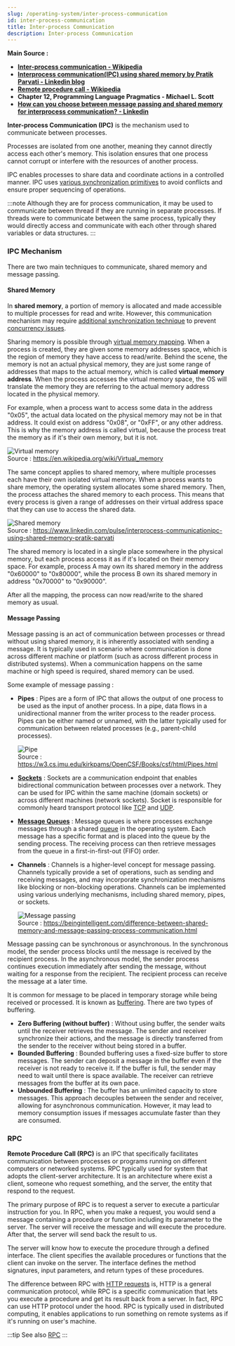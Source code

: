 ```yaml
---
slug: /operating-system/inter-process-communication
id: inter-process-communication
title: Inter-process Communication
description: Inter-process Communication
---
```


**Main Source :**

- **[Inter-process communication - Wikipedia](https://en.wikipedia.org/wiki/Inter-process_communication)**
- **[Interprocess communication(IPC) using shared memory by Pratik Parvati - Linkedin blog](https://www.linkedin.com/pulse/interprocess-communicationipc-using-shared-memory-pratik-parvati)**
- **[Remote procedure call - Wikipedia](https://en.wikipedia.org/wiki/Remote_procedure_call)**
- **Chapter 12, Programming Language Pragmatics - Michael L. Scott**
- **[How can you choose between message passing and shared memory for interprocess communication? - Linkedin](https://www.linkedin.com/advice/0/how-can-you-choose-between-message-passing-shared)**

**Inter-process Communication (IPC)** is the mechanism used to communicate between processes.

Processes are isolated from one another, meaning they cannot directly access each other's memory. This isolation ensures that one process cannot corrupt or interfere with the resources of another process.

IPC enables processes to share data and coordinate actions in a controlled manner. IPC uses [various synchronization primitives](/operating-system/multithreading#synchronization-primitives) to avoid conflicts and ensure proper sequencing of operations.

:::note
Although they are for process communication, it may be used to communicate between thread if they are running in separate processes. If threads were to communicate between the same process, typically they would directly access and communicate with each other through shared variables or data structures.
:::

### IPC Mechanism

There are two main techniques to communicate, shared memory and message passing.

#### Shared Memory

In **shared memory**, a portion of memory is allocated and made accessible to multiple processes for read and write. However, this communication mechanism may require [additional synchronization technique](/operating-system/multithreading#thread-synchronization) to prevent [concurrency issues](/operating-system/multithreading#multithreading-problems).

Sharing memory is possible through [virtual memory mapping](/operating-system/memory-management#virtual-addressing). When a process is created, they are given some memory addresses space, which is the region of memory they have access to read/write. Behind the scene, the memory is not an actual physical memory, they are just some range of addresses that maps to the actual memory, which is called **virtual memory address**. When the process accesses the virtual memory space, the OS will translate the memory they are referring to the actual memory address located in the physical memory.

For example, when a process want to access some data in the address "0x05", the actual data located on the physical memory may not be in that address. It could exist on address "0x08", or "0xFF", or any other address. This is why the memory address is called virtual, because the process treat the memory as if it's their own memory, but it is not.

![Virtual memory](./virtual-memory.png)  
Source : https://en.wikipedia.org/wiki/Virtual_memory

The same concept applies to shared memory, where multiple processes each have their own isolated virtual memory. When a process wants to share memory, the operating system allocates some shared memory. Then, the process attaches the shared memory to each process. This means that every process is given a range of addresses on their virtual address space that they can use to access the shared data.

![Shared memory](./shared-memory.png)  
Source : https://www.linkedin.com/pulse/interprocess-communicationipc-using-shared-memory-pratik-parvati

The shared memory is located in a single place somewhere in the physical memory, but each process access it as if it's located on their memory space. For example, process A may own its shared memory in the address "0x60000" to "0x80000", while the process B own its shared memory in address "0x70000" to "0x90000".

After all the mapping, the process can now read/write to the shared memory as usual.

#### Message Passing

Message passing is an act of communication between processes or thread without using shared memory, it is inherently associated with sending a message. It is typically used in scenario where communication is done across different machine or platform (such as across different process in distributed systems). When a communication happens on the same machine or high speed is required, shared memory can be used.

Some example of message passing :

- **Pipes** : Pipes are a form of IPC that allows the output of one process to be used as the input of another process. In a pipe, data flows in a unidirectional manner from the writer process to the reader process. Pipes can be either named or unnamed, with the latter typically used for communication between related processes (e.g., parent-child processes).

  ![Pipe](./pipe.png)  
   Source : https://w3.cs.jmu.edu/kirkpams/OpenCSF/Books/csf/html/Pipes.html

- **[Sockets](/computer-networking/socket)** : Sockets are a communication endpoint that enables bidirectional communication between processes over a network. They can be used for IPC within the same machine (domain sockets) or across different machines (network sockets). Socket is responsible for commonly heard transport protocol like [TCP](/computer-networking/tcp) and [UDP](/computer-networking/udp).
- **[Message Queues](/backend-development/message-broker)** : Message queues is where processes exchange messages through a shared [queue](/data-structures-and-algorithms/queue) in the operating system. Each message has a specific format and is placed into the queue by the sending process. The receiving process can then retrieve messages from the queue in a first-in-first-out (FIFO) order.
- **Channels** : Channels is a higher-level concept for message passing. Channels typically provide a set of operations, such as sending and receiving messages, and may incorporate synchronization mechanisms like blocking or non-blocking operations. Channels can be implemented using various underlying mechanisms, including shared memory, pipes, or sockets.

  ![Message passing](./message-passing.png)  
   Source : https://beingintelligent.com/difference-between-shared-memory-and-message-passing-process-communication.html

Message passing can be synchronous or asynchronous. In the synchronous model, the sender process blocks until the message is received by the recipient process. In the asynchronous model, the sender process continues execution immediately after sending the message, without waiting for a response from the recipient. The recipient process can receive the message at a later time.

It is common for message to be placed in temporary storage while being received or processed. It is known as [buffering](/computer-and-programming-fundamentals/memory#buffer). There are two types of buffering.

- **Zero Buffering (without buffer)** : Without using buffer, the sender waits until the receiver retrieves the message. The sender and receiver synchronize their actions, and the message is directly transferred from the sender to the receiver without being stored in a buffer.
- **Bounded Buffering** : Bounded buffering uses a fixed-size buffer to store messages. The sender can deposit a message in the buffer even if the receiver is not ready to receive it. If the buffer is full, the sender may need to wait until there is space available. The receiver can retrieve messages from the buffer at its own pace.
- **Unbounded Buffering** : The buffer has an unlimited capacity to store messages. This approach decouples between the sender and receiver, allowing for asynchronous communication. However, it may lead to memory consumption issues if messages accumulate faster than they are consumed.

### RPC

**Remote Procedure Call (RPC)** is an IPC that specifically facilitates communication between processes or programs running on different computers or networked systems. RPC typically used for system that adopts the client-server architecture. It is an architecture where exist a client, someone who request something, and the server, the entity that respond to the request.

The primary purpose of RPC is to request a server to execute a particular instruction for you. In RPC, when you make a request, you would send a message containing a procedure or function including its parameter to the server. The server will receive the message and will execute the procedure. After that, the server will send back the result to us.

The server will know how to execute the procedure through a defined interface. The client specifies the available procedures or functions that the client can invoke on the server. The interface defines the method signatures, input parameters, and return types of these procedures.

The difference between RPC with [HTTP requests](/computer-networking/http-https) is, HTTP is a general communication protocol, while RPC is a specific communication that lets you execute a procedure and get its result back from a server. In fact, RPC can use HTTP protocol under the hood. RPC is typically used in distributed computing, it enables applications to run something on remote systems as if it's running on user's machine.

:::tip
See also [RPC](/backend-development/rpc)
:::
